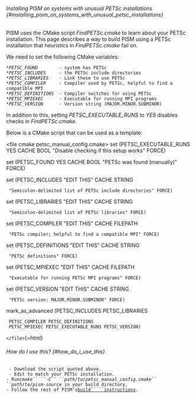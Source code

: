 ###### Installing PISM on systems with unusual PETSc installations {#installing_pism_on_systems_with_unusual_petsc_installations}

PISM uses the CMake script *FindPETSc.cmake* to learn about your PETSc
installation. This page describes a way to build PISM using a PETSc
installation that heuristics in *FindPETSc.cmake* fail on.

We need to set the following CMake variables:

` * `*`PETSC_FOUND`*`        - system has PETSc`\
` * `*`PETSC_INCLUDES`*`     - the PETSc include directories`\
` * `*`PETSC_LIBRARIES`*`    - Link these to use PETSc`\
` * `*`PETSC_COMPILER`*`     - Compiler used by PETSc, helpful to find a compatible MPI`\
` * `*`PETSC_DEFINITIONS`*`  - Compiler switches for using PETSc`\
` * `*`PETSC_MPIEXEC`*`      - Executable for running MPI programs`\
` * `*`PETSC_VERSION`*`      - Version string (MAJOR.MINOR.SUBMINOR)`

In addition to this, setting *PETSC\_EXECUTABLE\_RUNS* to *YES* disables
checks in *FindPETSc.cmake*.

Below is a CMake script that can be used as a template:

\<file cmake petsc\_manual\_config.cmake\> set (PETSC\_EXECUTABLE\_RUNS
YES CACHE BOOL \"Disable checking if this setup works\" FORCE)

set (PETSC\_FOUND YES CACHE BOOL \"PETSc was found (manually)\" FORCE)

set (PETSC\_INCLUDES \"EDIT THIS\" CACHE STRING

` "Semicolon-delimited list of PETSc include directories" FORCE)`

set (PETSC\_LIBRARIES \"EDIT THIS\" CACHE STRING

` "Semicolon-delimited list of PETSc libraries" FORCE)`

set (PETSC\_COMPILER \"EDIT THIS\" CACHE FILEPATH

` "PETSc compiler; helpful to find a compatible MPI" FORCE)`

set (PETSC\_DEFINITIONS \"EDIT THIS\" CACHE STRING

` "PETSc definitions" FORCE)`

set (PETSC\_MPIEXEC \"EDIT THIS\" CACHE FILEPATH

` "Executable for running PETSc MPI programs" FORCE)`

set (PETSC\_VERSION \"EDIT THIS\" CACHE STRING

` "PETSc version: MAJOR.MINOR.SUBMINOR" FORCE)`

mark\_as\_advanced (PETSC\_INCLUDES PETSC\_LIBRARIES

` PETSC_COMPILER PETSC_DEFINITIONS`\
` PETSC_MPIEXEC PETSC_EXECUTABLE_RUNS PETSC_VERSION)`

`</file>`{=html}

###### How do I use this? {#how_do_i_use_this}

` - Download the script quoted above.`\
` - Edit to match your PETSc installation.`\
` - Run `*`cmake`` ``-C`` ``path/to/petsc_manual_config.cmake`` ``path/to/pism-source`*` in your build directory.`\
` - Follow the rest of PISM's `[`build`` ``instructions`](installation)`.`
